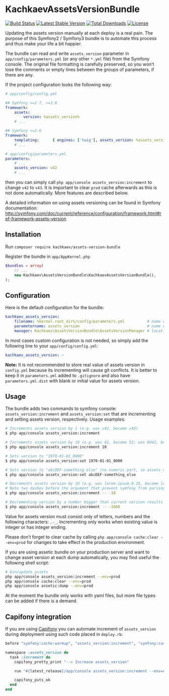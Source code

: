 KachkaevAssetsVersionBundle
===========================

[![Build Status](https://secure.travis-ci.org/kachkaev/KachkaevAssetsVersionBundle.png)](http://travis-ci.org/kachkaev/KachkaevAssetsVersionBundle)
[![Latest Stable Version](https://poser.pugx.org/kachkaev/assets-version-bundle/v/stable)](https://packagist.org/packages/kachkaev/assets-version-bundle)
[![Total Downloads](https://poser.pugx.org/kachkaev/assets-version-bundle/downloads)](https://packagist.org/packages/kachkaev/assets-version-bundle)
[![License](https://poser.pugx.org/kachkaev/assets-version-bundle/license)](https://packagist.org/packages/kachkaev/assets-version-bundle)

Updating the assets version manually at each deploy is a real pain. The purpose of this Symfony2 / Symfony3 bundle is to automate this process and thus make your life a bit happier.

The bundle can read and write ``assets_version`` parameter in ``app/config/parameters.yml`` (or any other ``*.yml`` file) from the Symfony console. The original file formatting is carefully preserved, so you won’t lose the comments or empty lines between the groups of parameters, if there are any.

If the project configuration looks the following way:

```yml
# app/config/config.yml

## Symfony >=2.7, >=3.0
framework:
    assets:
        version: %assets_version%
    # ...

## Symfony <=2.6
framework:
    templating:      { engines: ['twig'], assets_version: %assets_version% }
    # ...
```

```yml
# app/config/parameters.yml
parameters:
    # ...
    assets_version: v42
    # ...
```

then you can simply call ``php app/console assets_version:increment`` to change ``v42`` to ``v43``. It is important to clear ``prod`` cache afterwards as this is not done automatically. More features are described below.

A detailed information on using assets versioning can be found in Symfony documentation:  
http://symfony.com/doc/current/reference/configuration/framework.html#ref-framework-assets-version

Installation
------------

Run ```composer require kachkaev/assets-version-bundle```

Register the bundle in ``app/AppKernel.php``

```php
$bundles = array(
    // ...
    new Kachkaev\AssetsVersionBundle\KachkaevAssetsVersionBundle(),
);
```

Configuration
-------------

Here is the default configuration for the bundle:

```yml
kachkaev_assets_version:
    filename: %kernel.root_dir%/config/parameters.yml          # name of the file where application parameters are stored
    parametername: assets_version                              # name of property that defines assets version in that file
    manager: Kachkaev\AssetsVersionBundle\AssetsVersionManager # location of version manager
```

In most cases custom configuration is not needed, so simply add the following line to your ``app/config/config.yml``:

```yml
kachkaev_assets_version: ~
```
__Note:__ It is not recommended to store real value of assets version in ``config.yml`` because its incrementing  will cause git conflicts. It is better to keep it in ``parameters.yml`` added to ``.gitignore`` and also have ``parameters.yml.dist`` with blank or initial value for assets version.

Usage
-----

The bundle adds two commands to symfony console: ``assets_version:increment`` and ``assets_version:set`` that are incrementing and setting assets version, respectively. Usage examples: 

```bash
# Increments assets version by 1 (e.g. was v42, became v43)
$ php app/console assets_version:increment

# Increments assets version by 10 (e.g. was 42, became 52; was 0042, became 0052 - leading zeros are kept)
$ php app/console assets_version:increment 10

# Sets version to "1970-01-01_0000"
$ php app/console assets_version:set 1970-01-01_0000

# Sets version to "abcDEF-something_else" (no numeric part, so assets_version:increment will stop working)
$ php app/console assets_version:set abcDEF-something_else

# Decrements assets version by 10 (e.g. was lorem.ipsum.0.15, became lorem.ipsum.0.5)
# Note two dashes before the argument that prevent symfony from parsing -1 as an option
$ php app/console assets_version:increment -- -10

# Decrementing version by a number bigger than current version results 0 (e.g. was v0010, became v0000)
$ php app/console assets_version:increment -- -1000
```

Value for assets version must consist only of letters, numbers and the following characters: ``.-_``. Incrementing only works when existing value is integer or has integer ending.

Please don’t forget to clear cache by calling ``php app/console cache:clear --env=prod`` for changes to take effect in the production environment.

If you are using assetic bundle on your production server and want to change asset version at each dump automatically, you may find useful the following shell script:

```bash
# bin/update_assets
php app/console assets_version:increment --env=prod
php app/console cache:clear --env=prod
php app/console assetic:dump --env=prod
```

At the moment the bundle only works with yaml files, but more file types can be added if there is a demand.

Capifony integration
--------------------

If you are using [Capifony](http://capifony.org) you can automate increment of `assets_version` during deployment using such code placed in `deploy.rb`:

```ruby
before "symfony:cache:warmup", "assets_version:increment", "symfony:cache:clear"

namespace :assets_version do
  task :increment do
    capifony_pretty_print "--> Increase assets_version"

    run "#{latest_release}/app/console assets_version:increment --env=#{symfony_env_prod}"

    capifony_puts_ok
  end
end
```
